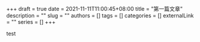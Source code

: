 +++ 
draft = true
date = 2021-11-11T11:00:45+08:00
title = "第一篇文章"
description = ""
slug = ""
authors = []
tags = []
categories = []
externalLink = ""
series = []
+++


test